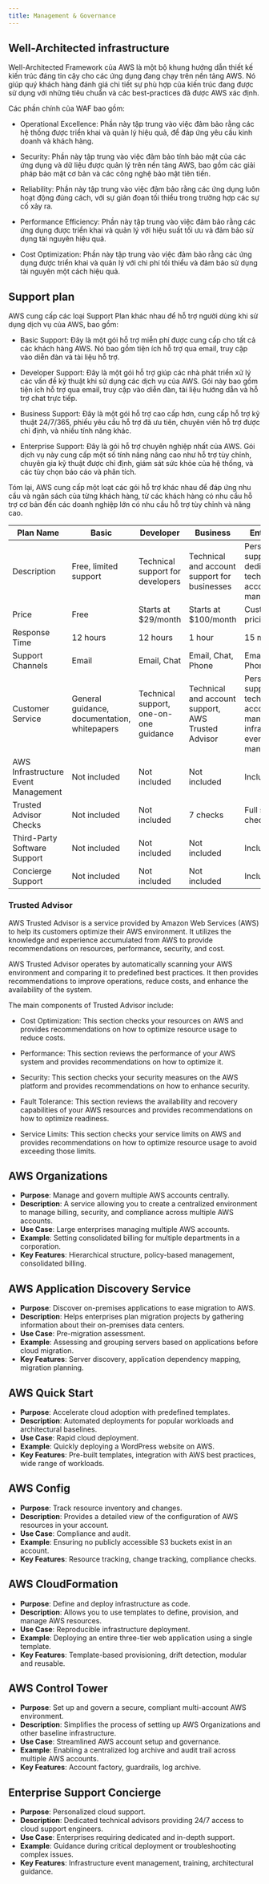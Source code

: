 ```yaml
---
title: Management & Governance
---
```


## Well-Architected infrastructure

Well-Architected Framework của AWS là một bộ khung hướng dẫn thiết kế kiến trúc đáng tin cậy cho các ứng dụng đang chạy trên nền tảng AWS. Nó giúp quý khách hàng đánh giá chi tiết sự phù hợp của kiến trúc đang được sử dụng với những tiêu chuẩn và các best-practices đã được AWS xác định.

Các phần chính của WAF bao gồm:

- Operational Excellence: Phần này tập trung vào việc đảm bảo rằng các hệ thống được triển khai và quản lý hiệu quả, để đáp ứng yêu cầu kinh doanh và khách hàng.

- Security: Phần này tập trung vào việc đảm bảo tính bảo mật của các ứng dụng và dữ liệu được quản lý trên nền tảng AWS, bao gồm các giải pháp bảo mật cơ bản và các công nghệ bảo mật tiên tiến.

- Reliability: Phần này tập trung vào việc đảm bảo rằng các ứng dụng luôn hoạt động đúng cách, với sự gián đoạn tối thiểu trong trường hợp các sự cố xảy ra.

- Performance Efficiency: Phần này tập trung vào việc đảm bảo rằng các ứng dụng được triển khai và quản lý với hiệu suất tối ưu và đảm bảo sử dụng tài nguyên hiệu quả.

- Cost Optimization: Phần này tập trung vào việc đảm bảo rằng các ứng dụng được triển khai và quản lý với chi phí tối thiểu và đảm bảo sử dụng tài nguyên một cách hiệu quả.

## Support plan

AWS cung cấp các loại Support Plan khác nhau để hỗ trợ người dùng khi sử dụng dịch vụ của AWS, bao gồm:

- Basic Support: Đây là một gói hỗ trợ miễn phí được cung cấp cho tất cả các khách hàng AWS. Nó bao gồm tiện ích hỗ trợ qua email, truy cập vào diễn đàn và tài liệu hỗ trợ.

- Developer Support: Đây là một gói hỗ trợ giúp các nhà phát triển xử lý các vấn đề kỹ thuật khi sử dụng các dịch vụ của AWS. Gói này bao gồm tiện ích hỗ trợ qua email, truy cập vào diễn đàn, tài liệu hướng dẫn và hỗ trợ chat trực tiếp.

- Business Support: Đây là một gói hỗ trợ cao cấp hơn, cung cấp hỗ trợ kỹ thuật 24/7/365, phiếu yêu cầu hỗ trợ đã ưu tiên, chuyên viên hỗ trợ được chỉ định, và nhiều tính năng khác.

- Enterprise Support: Đây là gói hỗ trợ chuyên nghiệp nhất của AWS. Gói dịch vụ này cung cấp một số tính năng nâng cao như hỗ trợ tùy chỉnh, chuyên gia kỹ thuật được chỉ định, giám sát sức khỏe của hệ thống, và các tùy chọn báo cáo và phân tích.

Tóm lại, AWS cung cấp một loạt các gói hỗ trợ khác nhau để đáp ứng nhu cầu và ngân sách của từng khách hàng, từ các khách hàng có nhu cầu hỗ trợ cơ bản đến các doanh nghiệp lớn có nhu cầu hỗ trợ tùy chỉnh và nâng cao.

| Plan Name                           | Basic                                        | Developer                              | Business                                           | Enterprise                                                                       |
| ----------------------------------- | -------------------------------------------- | -------------------------------------- | -------------------------------------------------- | -------------------------------------------------------------------------------- |
| Description                         | Free, limited support                        | Technical support for developers       | Technical and account support for businesses       | Personalized support with dedicated technical account manager                    |
| Price                               | Free                                         | Starts at $29/month                    | Starts at $100/month                               | Custom pricing                                                                   |
| Response Time                       | 12 hours                                     | 12 hours                               | 1 hour                                             | 15 minutes                                                                       |
| Support Channels                    | Email                                        | Email, Chat                            | Email, Chat, Phone                                 | Email, Chat, Phone                                                               |
| Customer Service                    | General guidance, documentation, whitepapers | Technical support, one-on-one guidance | Technical and account support, AWS Trusted Advisor | Personalized support, technical account manager, infrastructure event management |
| AWS Infrastructure Event Management | Not included                                 | Not included                           | Not included                                       | Included                                                                         |
| Trusted Advisor Checks              | Not included                                 | Not included                           | 7 checks                                           | Full suite of checks                                                             |
| Third-Party Software Support        | Not included                                 | Not included                           | Not included                                       | Included                                                                         |
| Concierge Support                   | Not included                                 | Not included                           | Not included                                       | Included                                                                         |

### Trusted Advisor

AWS Trusted Advisor is a service provided by Amazon Web Services (AWS) to help its customers optimize their AWS environment. It utilizes the knowledge and experience accumulated from AWS to provide recommendations on resources, performance, security, and cost.

AWS Trusted Advisor operates by automatically scanning your AWS environment and comparing it to predefined best practices. It then provides recommendations to improve operations, reduce costs, and enhance the availability of the system.

The main components of Trusted Advisor include:

- Cost Optimization: This section checks your resources on AWS and provides recommendations on how to optimize resource usage to reduce costs.

- Performance: This section reviews the performance of your AWS system and provides recommendations on how to optimize it.

- Security: This section checks your security measures on the AWS platform and provides recommendations on how to enhance security.

- Fault Tolerance: This section reviews the availability and recovery capabilities of your AWS resources and provides recommendations on how to optimize readiness.

- Service Limits: This section checks your service limits on AWS and provides recommendations on how to optimize resource usage to avoid exceeding those limits.

## AWS Organizations

- **Purpose**: Manage and govern multiple AWS accounts centrally.
- **Description**: A service allowing you to create a centralized environment to manage billing, security, and compliance across multiple AWS accounts.
- **Use Case**: Large enterprises managing multiple AWS accounts.
- **Example**: Setting consolidated billing for multiple departments in a corporation.
- **Key Features**: Hierarchical structure, policy-based management, consolidated billing.

## AWS Application Discovery Service

- **Purpose**: Discover on-premises applications to ease migration to AWS.
- **Description**: Helps enterprises plan migration projects by gathering information about their on-premises data centers.
- **Use Case**: Pre-migration assessment.
- **Example**: Assessing and grouping servers based on applications before cloud migration.
- **Key Features**: Server discovery, application dependency mapping, migration planning.

## AWS Quick Start

- **Purpose**: Accelerate cloud adoption with predefined templates.
- **Description**: Automated deployments for popular workloads and architectural baselines.
- **Use Case**: Rapid cloud deployment.
- **Example**: Quickly deploying a WordPress website on AWS.
- **Key Features**: Pre-built templates, integration with AWS best practices, wide range of workloads.

## AWS Config

- **Purpose**: Track resource inventory and changes.
- **Description**: Provides a detailed view of the configuration of AWS resources in your account.
- **Use Case**: Compliance and audit.
- **Example**: Ensuring no publicly accessible S3 buckets exist in an account.
- **Key Features**: Resource tracking, change tracking, compliance checks.

## AWS CloudFormation

- **Purpose**: Define and deploy infrastructure as code.
- **Description**: Allows you to use templates to define, provision, and manage AWS resources.
- **Use Case**: Reproducible infrastructure deployment.
- **Example**: Deploying an entire three-tier web application using a single template.
- **Key Features**: Template-based provisioning, drift detection, modular and reusable.

## AWS Control Tower

- **Purpose**: Set up and govern a secure, compliant multi-account AWS environment.
- **Description**: Simplifies the process of setting up AWS Organizations and other baseline infrastructure.
- **Use Case**: Streamlined AWS account setup and governance.
- **Example**: Enabling a centralized log archive and audit trail across multiple AWS accounts.
- **Key Features**: Account factory, guardrails, log archive.

## Enterprise Support Concierge

- **Purpose**: Personalized cloud support.
- **Description**: Dedicated technical advisors providing 24/7 access to cloud support engineers.
- **Use Case**: Enterprises requiring dedicated and in-depth support.
- **Example**: Guidance during critical deployment or troubleshooting complex issues.
- **Key Features**: Infrastructure event management, training, architectural guidance.
